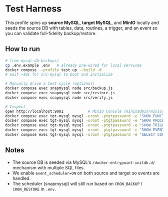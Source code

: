 # Test Harness

This profile spins up **source MySQL**, **target MySQL**, and **MinIO** locally and seeds the source DB
with tables, data, routines, a trigger, and an event so you can validate full-fidelity backup/restore.

## How to run

```bash
# from mysql-db-backups/
cp .env.example .env   # already pre-wired for local services
docker compose --profile test up --build -d
# wait ~10s for src-mysql to boot and initialize

# Manually drive a test cycle (optional)
docker compose exec snapmysql node src/backup.js
docker compose exec snapmysql node src/restore.js
docker compose exec snapmysql node src/verify.js

# Inspect
open http://localhost:9001           # MinIO Console (minioadmin/minioadmin)
docker compose exec tgt-mysql mysql -uroot -ptgtpassword -e "SHOW FUNCTION STATUS WHERE Db='mydb';"
docker compose exec tgt-mysql mysql -uroot -ptgtpassword -e "SHOW PROCEDURE STATUS WHERE Db='mydb';"
docker compose exec tgt-mysql mysql -uroot -ptgtpassword -e "SHOW TRIGGERS FROM mydb;"
docker compose exec tgt-mysql mysql -uroot -ptgtpassword -e "SHOW EVENTS FROM mydb;"
docker compose exec tgt-mysql mysql -uroot -ptgtpassword -e "SELECT COUNT(*) FROM mydb.users;"
```

## Notes

- The source DB is seeded via MySQL's `/docker-entrypoint-initdb.d/` mechanism with multiple SQL files.
- We enable `event_scheduler=ON` on both source and target so events are handled.
- The scheduler (snapmysql) will still run based on `CRON_BACKUP` / `CRON_RESTORE` in `.env`.
